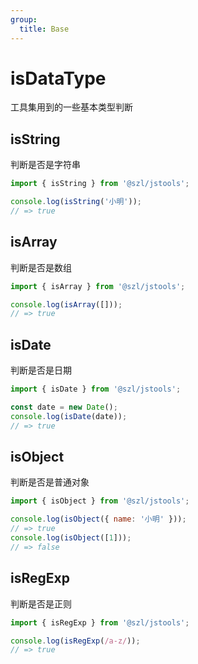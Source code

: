 ```yaml
---
group:
  title: Base
---
```


# isDataType

工具集用到的一些基本类型判断

## isString

判断是否是字符串

```jsx | pure
import { isString } from '@szl/jstools';

console.log(isString('小明'));
// => true
```

## isArray

判断是否是数组

```jsx | pure
import { isArray } from '@szl/jstools';

console.log(isArray([]));
// => true
```

## isDate

判断是否是日期

```jsx | pure
import { isDate } from '@szl/jstools';

const date = new Date();
console.log(isDate(date));
// => true
```

## isObject

判断是否是普通对象

```jsx | pure
import { isObject } from '@szl/jstools';

console.log(isObject({ name: '小明' }));
// => true
console.log(isObject([1]));
// => false
```

## isRegExp

判断是否是正则

```jsx | pure
import { isRegExp } from '@szl/jstools';

console.log(isRegExp(/a-z/));
// => true
```
